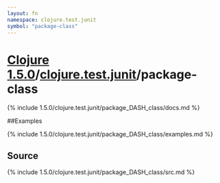 ```yaml
---
layout: fn
namespace: clojure.test.junit
symbol: "package-class"
---
```


# [Clojure 1.5.0](../../)/[clojure.test.junit](../)/package-class

{% include 1.5.0/clojure.test.junit/package_DASH_class/docs.md %}

##Examples

{% include 1.5.0/clojure.test.junit/package_DASH_class/examples.md %}
## Source
{% include 1.5.0/clojure.test.junit/package_DASH_class/src.md %}

